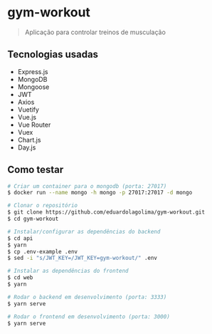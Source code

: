 # gym-workout

> Aplicação para controlar treinos de musculação

## Tecnologias usadas

* Express.js
* MongoDB
* Mongoose
* JWT
* Axios
* Vuetify
* Vue.js
* Vue Router
* Vuex
* Chart.js
* Day.js

## Como testar

```bash
# Criar um container para o mongodb (porta: 27017)
$ docker run --name mongo -h mongo -p 27017:27017 -d mongo

# Clonar o repositório
$ git clone https://github.com/eduardolagolima/gym-workout.git
$ cd gym-workout

# Instalar/configurar as dependências do backend
$ cd api
$ yarn
$ cp .env-example .env
$ sed -i "s/JWT_KEY=/JWT_KEY=gym-workout/" .env

# Instalar as dependências do frontend
$ cd web
$ yarn

# Rodar o backend em desenvolvimento (porta: 3333)
$ yarn serve

# Rodar o frontend em desenvolvimento (porta: 3000)
$ yarn serve
```
